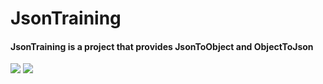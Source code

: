 <h1>JsonTraining</h1>
<h4>JsonTraining is a project that provides JsonToObject and ObjectToJson</h4>
<img src="https://github.com/SeaSharpGit/ComeCapture/raw/master/ComeCapture/Resources/showyou1.png"/>
<img src="https://github.com/SeaSharpGit/ComeCapture/raw/master/ComeCapture/Resources/showyou2.png"/>
